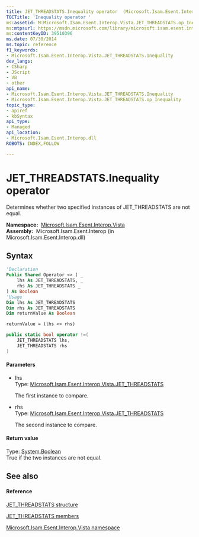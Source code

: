 ```yaml
---
title: JET_THREADSTATS.Inequality operator  (Microsoft.Isam.Esent.Interop.Vista)
TOCTitle: 'Inequality operator '
ms:assetid: M:Microsoft.Isam.Esent.Interop.Vista.JET_THREADSTATS.op_Inequality(Microsoft.Isam.Esent.Interop.Vista.JET_THREADSTATS,Microsoft.Isam.Esent.Interop.Vista.JET_THREADSTATS)
ms:mtpsurl: https://msdn.microsoft.com/library/microsoft.isam.esent.interop.vista.jet_threadstats.op_inequality(v=EXCHG.10)
ms:contentKeyID: 39510396
ms.date: 07/30/2014
ms.topic: reference
f1_keywords:
- Microsoft.Isam.Esent.Interop.Vista.JET_THREADSTATS.Inequality
dev_langs:
- CSharp
- JScript
- VB
- other
api_name: 
- Microsoft.Isam.Esent.Interop.Vista.JET_THREADSTATS.Inequality
- Microsoft.Isam.Esent.Interop.Vista.JET_THREADSTATS.op_Inequality
topic_type: 
- apiref
- kbSyntax
api_type: 
- Managed
api_location: 
- Microsoft.Isam.Esent.Interop.dll
ROBOTS: INDEX,FOLLOW

---
```


# JET_THREADSTATS.Inequality operator

Determines whether two specified instances of JET_THREADSTATS are not equal.

**Namespace:**  [Microsoft.Isam.Esent.Interop.Vista](hh558039\(v=exchg.10\).md)  
**Assembly:**  Microsoft.Isam.Esent.Interop (in Microsoft.Isam.Esent.Interop.dll)

## Syntax

``` vb
'Declaration
Public Shared Operator <> ( _
    lhs As JET_THREADSTATS, _
    rhs As JET_THREADSTATS _
) As Boolean
'Usage
Dim lhs As JET_THREADSTATS
Dim rhs As JET_THREADSTATS
Dim returnValue As Boolean

returnValue = (lhs <> rhs)
```

``` csharp
public static bool operator !=(
    JET_THREADSTATS lhs,
    JET_THREADSTATS rhs
)
```

#### Parameters

  - lhs  
    Type: [Microsoft.Isam.Esent.Interop.Vista.JET_THREADSTATS](hh578565\(v=exchg.10\).md)  
    
    The first instance to compare.

<!-- end list -->

  - rhs  
    Type: [Microsoft.Isam.Esent.Interop.Vista.JET_THREADSTATS](hh578565\(v=exchg.10\).md)  
    
    The second instance to compare.

#### Return value

Type: [System.Boolean](/dotnet/api/system.boolean)  
True if the two instances are not equal.  

## See also

#### Reference

[JET_THREADSTATS structure](hh578565\(v=exchg.10\).md)

[JET_THREADSTATS members](hh579250\(v=exchg.10\).md)

[Microsoft.Isam.Esent.Interop.Vista namespace](hh558039\(v=exchg.10\).md)